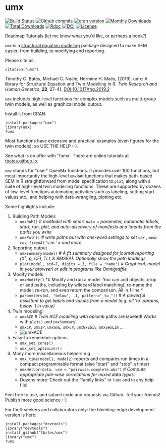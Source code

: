 # umx

[![Build Status](https://travis-ci.org/tbates/umx.svg?branch=master)](https://travis-ci.org/tbates/umx)
![Github commits](https://img.shields.io/github/commits-since/tbates/umx/latest.svg?colorB=green)
[![cran version](http://www.r-pkg.org/badges/version/umx)](https://cran.r-project.org/package=umx)
[![Monthly Downloads](http://cranlogs.r-pkg.org/badges/umx)](http://cranlogs.r-pkg.org/badges/umx)
[![Total Downloads](http://cranlogs.r-pkg.org/badges/grand-total/umx)](http://cranlogs.r-pkg.org/badges/grand-total/umx)
[![Rdoc](http://www.rdocumentation.org/badges/version/umx)](http://www.rdocumentation.org/packages/umx)
[![DOI](https://img.shields.io/badge/doi-10.1017/thg.2019.2-yellow.svg?style=flat)](https://doi.org/10.1017/thg.2019.2)
[![License](https://img.shields.io/cran/l/umx.svg)](https://cran.r-project.org/package=umx)

[Roadmap](https://github.com/tbates/umx/labels/enhancement) [Tutorials](https://tbates.github.io) (let me know what you'd like, or perhaps a book?)

`umx` is a [structural equation modeling](https://en.wikipedia.org/wiki/Structural_equation_modeling) package designed to make SEM easier, from building, to modifying and reporting.

Please cite as:

`citation("umx")`

Timothy C. Bates, Michael C. Neale, Hermine H. Maes, (2019). umx: A library for Structural Equation and Twin Modelling in R. *Twin Research and Human Genetics*, **22**, 27-41. [DOI:10.1017/thg.2019.2](https://doi.org/10.1017/thg.2019.2)

`umx` includes high-level functions for complex models such as multi-group twin models, as well as graphical model output.

Install it from CRAN:

```splus
install.packages("umx")
library(umx)
?umx
```

Most functions have extensive and practical examples (even figures for the twin models): so USE THE HELP :-).

See what is on offer with '?umx'. There are online tutorials at  [tbates.github.io](http://tbates.github.io).

`umx` stands for "user" OpenMx functions. It provides over 100 functions, but most importantly the high-level `umxRAM` functions that makes path-based SEM in R straightforward from model specification to `plot`, along with a suite of high-level twin modelling functions. These are supported by dozens of low-level functions automating activities such as labeling, setting start values etc., and helping with data-wrangling, plotting etc.

Some highlights include:

1. Building Path Models
	* `umxRAM()` *# mxModel with smart `data =` parameter, automatic labels, start, run, plot, and auto-discovery of manifests and latents from the paths you write*
	* `umxPath()` *# write paths but with one-word settings to set `var` , `mean` `cov`, `fixedAt` 'v.m.' = and more.*
2. Reporting output
	* `umxSummary(model)` # *A fit summary designed for journal reporting (Χ², p, CFI, TLI, & RMSEA). Optionally show the path loadings*
	* `plot(model, std=T, digits = 3, file = "name")` # *Graphical, model in your browser! or edit in programs like Omnigraffle*
3. Modify models
	* `umxModify()` *# Modify and run a model. You can add objects, drop or add paths, including by wildcard label matching), re-name the model, re-run, and even return the comparison. All in 1 line *
	* `parameters(m1, "below", .1, pattern="_to_"))` *# A powerful assistant to get labels and values from a model (e.g. all 'to' params, below .1 in value)*
4. Twin modeling!
	* `umxACE` *# Twin ACE modeling with aplomb* paths are labeled! Works with `plot()` and `umxSummary`!
	* `umxCP`, `umxIP`, `umxGxE`, `umxCP`, `umxGxEbiv`, `umxSexLim`  …
	* ![umxACE](https://github.com/tbates/umx/blob/master/man/figures/ACEunivariate.png)
5. Easy-to-remember options
	* `umx_set_cores()`
	* `umx_set_optimizer()`
6. Many more miscellaneous helpers e.g.
	* `umx_time(model1, model2)` reports and compares run times in a compact programmable format (also "start" and "stop" a timer)
	* `umxHetcor(data, use = "pairwise.complete.obs")` *# Compute appropriate pair-wise correlations for mixed data types.*
	* Dozens more: Check out the "family links" in `?umx` and in any help file!

Feel free to use, and submit code and requests via Github. Tell your friends! Publish more good science :-)


For thrill-seekers and collaborators only: the bleeding-edge development version is here:

```splus
install.packages("devtools")
library("devtools")
install_github("tbates/umx")
library("umx")
?umx
```
